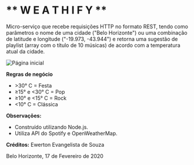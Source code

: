 # ** W E A T H I F Y ** #

Micro-serviço que recebe requisições HTTP no formato REST, tendo como parâmetros o nome de uma cidade ("Belo Horizonte") ou uma combinação de latitude e longitude ("-19.973, -43.944") e retorna uma sugestão de playlist (array com o título de 10 músicas) de acordo com a temperatura atual da cidade.


![Página inicial](https://i.imgur.com/AXHw912.png)


**Regras de negócio**
- \>30° C = Festa
- ≥15° e <30° C = Pop
- ≥10° e <15° C = Rock
- <10° C = Clássica

**Observações:**
- Construído utilizando Node.js.
- Utiliza API do Spotify e OpenWeatherMap.

**Créditos:**
Ewerton Evangelista de Souza

Belo Horizonte, 17 de Fevereiro de 2020
